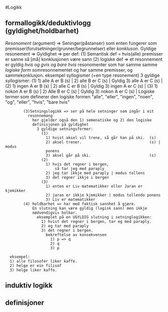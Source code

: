 #Logikk

## formallogikk/deduktivlogg (gyldighet/holdbarhet)
_Resonoment_ (argument) => Seninger(påstanser)
            som enten fungerer som
            premisser(forutsetninger/grunner/begrunnelser)
                eller *konkluson*.
    Gyldige resonement => Gyldighet
          => per def:
          (1) Semantisk def =
            hvis(alle) premisser er sanne så [må] konklusjonen være sann
          (2)
            logiske def => et resonnement er gyldig _hvis og gvis og bare hvis_
            resonomenter som har samme samme _logiske form_ somresonnementet
            og har samme premisser, og sammekonklusjon.
              eksempel syllogismer (=en type resonement)
                3 gyldige syllogismer:
                  (1)
                    1) alle A er B (s)  |
                    2) alle B er C (s)  | Gyldig
                    3) alle A er C (s)  |
                  (2)
                    1) ingen A er B (s) |
                    2) alle C er B  (s) | Gyldig
                    3) ingen A er C (s) |
                  (3)
                    1) nokon A er B (s) |
                    2) Alle B er C  (s) | Gyldig
                    3) nokon A er C (s) |
                Logiske termer som definerer den logiske formen
                "alle", "eller", "ingen", "noen", "og", "eller", "hvis",
                "bare hvis"

            (3)Setningslogikk => ser på hele setninger som ingår i eit
              resonnemang
                her gjelder også den 1) semenatiske og 2) den logiske
                definisjonen på gyldighet
                  3 gyldige setningsformer:
                    (1)
                      1) hvist aksel vil trene, så går han på ski.  (s)
                      2) aksel trener.                              (s) | modus
                      ponens
                      3) aksel går på ski.                          (s)
                    (2)
                      1) hvis det regner i bergen,
                          så tar jeg med paraply
                      2) jeg tar ikkje med paraply | modus tollens
                      3) det regner ikkje i bergen
                    (3)
                      1) enten er Liv matematikker eller Jaran er kjemikker
                      2) jaran er ikkje kjemikker | modus tollendo ponens
                      3) Liv er matematikker
            (4) holdbarhet => har med faktisk sannhet å gjøre.
                En slutning kan være gyldig (logisk sann) men ikkje
                nødvendigvis holbar.
                  eksemplet på en UGYLDIG slutning i setninglogikken:
                    1) hvist det regner i bergen, tar eg med paraply.
                    2) eg tar med paraply
                    3) det regner i bergen.
                      bekreftelse av konsekvensen
                        1) p => q
                        2) q
                        3) p

      eksempel:
      1) alle filosofer liker kaffe.
      2) helge er ein filisof
      3) helge liker kaffe.
## induktiv logikk

## definisjoner

